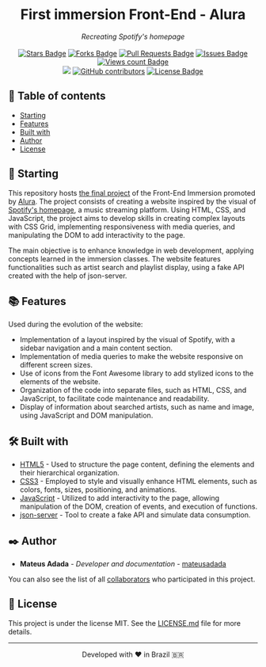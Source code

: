 <h1 align="center">First immersion Front-End - Alura</h1>
<div align="center"><i>Recreating Spotify's homepage</i><br><br>
<a href="https://github.com/mateusadada/imersao-front-end-alura/stargazers"><img src="https://img.shields.io/github/stars/mateusadada/imersao-front-end-alura" alt="Stars Badge"/></a>
<a href="https://github.com/mateusadada/imersao-front-end-alura/network/members"><img src="https://img.shields.io/github/forks/mateusadada/imersao-front-end-alura" alt="Forks Badge"/></a>
<a href="https://github.com/mateusadada/imersao-front-end-alura/pulls"><img src="https://img.shields.io/github/issues-pr/mateusadada/imersao-front-end-alura" alt="Pull Requests Badge"/></a>
<a href="https://github.com/mateusadada/imersao-front-end-alura/issues"><img src="https://img.shields.io/github/issues/mateusadada/imersao-front-end-alura" alt="Issues Badge"/></a>
<a href="https://github.com/mateusadada/imersao-front-end-alura"><img src="https://komarev.com/ghpvc/?username=imersao-front-end-alura&color=447ff7&label=views" alt="Views count Badge"/></a>
<br><a href="https://mateusadada.github.io/imersao-front-end-alura" target="blank"><img src="https://img.shields.io/website?url=https%3A%2F%2Fmateusadada.github.io%2Fimersao-front-end-alura&logo=github" /></a>
<a href="https://github.com/mateusadada/imersao-front-end-alura/graphs/contributors"><img alt="GitHub contributors" src="https://img.shields.io/github/contributors/mateusadada/imersao-front-end-alura?color=2b9348"></a>
<a href="https://github.com/mateusadada/imersao-front-end-alura/blob/main/LICENSE"><img src="https://img.shields.io/github/license/mateusadada/imersao-front-end-alura?color=2b9348" alt="License Badge"/></a>
</div>

## 📜 Table of contents

- [Starting](#-starting)
- [Features](#-features)
- [Built with](#️-built-with)
- [Author](#️-author)
- [License](#-license)

## 🚀 Starting

This repository hosts [the final project](https://mateusadada.github.io/imersao-front-end-alura/) of the Front-End Immersion promoted by [Alura](https://www.alura.com.br/). The project consists of creating a website inspired by the visual of [Spotify's homepage](https://open.spotify.com/), a music streaming platform. Using HTML, CSS, and JavaScript, the project aims to develop skills in creating complex layouts with CSS Grid, implementing responsiveness with media queries, and manipulating the DOM to add interactivity to the page.

The main objective is to enhance knowledge in web development, applying concepts learned in the immersion classes. The website features functionalities such as artist search and playlist display, using a fake API created with the help of json-server.

## 📚 Features

Used during the evolution of the website:

- Implementation of a layout inspired by the visual of Spotify, with a sidebar navigation and a main content section.
- Implementation of media queries to make the website responsive on different screen sizes.
- Use of icons from the Font Awesome library to add stylized icons to the elements of the website.
- Organization of the code into separate files, such as HTML, CSS, and JavaScript, to facilitate code maintenance and readability.
- Display of information about searched artists, such as name and image, using JavaScript and DOM manipulation.

## 🛠️ Built with

* [HTML5](https://en.wikipedia.org/wiki/HTML5) - Used to structure the page content, defining the elements and their hierarchical organization.
* [CSS3](https://en.wikipedia.org/wiki/CSS) - Employed to style and visually enhance HTML elements, such as colors, fonts, sizes, positioning, and animations.
* [JavaScript](https://en.wikipedia.org/wiki/JavaScript) - Utilized to add interactivity to the page, allowing manipulation of the DOM, creation of events, and execution of functions.
* [json-server](https://www.npmjs.com/package/json-server) - Tool to create a fake API and simulate data consumption.

## ✒️ Author

* **Mateus Adada** - *Developer and documentation* - [mateusadada](https://github.com/mateusadada)

You can also see the list of all [collaborators](https://github.com/mateusadada/imersao-front-end-alura/graphs/contributors) who participated in this project.

## 📄 License

This project is under the license MIT. See the [LICENSE.md](https://github.com/mateusadada/imersao-front-end-alura/blob/main/LICENSE) file for more details.

<hr><p align="center">Developed with ❤️ in Brazil 🇧🇷</p>
